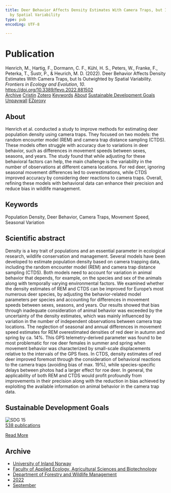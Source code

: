 ```yaml
---
title: Deer Behavior Affects Density Estimates With Camera Traps, but Is Outwighted
  by Spatial Variability
type: pub
encoding: UTF-8

---
```

<h1>Publication</h1>
<article id="csl-bib-container-7SMFJLUG" class="csl-bib-container">
  <div class="csl-bib-body"> <div class="csl-entry">Henrich, M., Hartig, F., Dormann, C. F., Kühl, H. S., Peters, W., Franke, F., Peterka, T., Šustr, P., &#38; Heurich, M. D. (2022). Deer Behavior Affects Density Estimates With Camera Traps, but Is Outwighted by Spatial Variability. <i>Frontiers in Ecology and Evolution</i>, <i>10</i>. <a href="https://doi.org/10.3389/fevo.2022.881502">https://doi.org/10.3389/fevo.2022.881502</a></div> </div>
  <div class="csl-bib-buttons">
    <a href="#taxonomy-article-7SMFJLUG" alt="archive" class="csl-bib-button">Archive</a>
    <a href="https://app.cristin.no/results/show.jsf?id=2048649" alt="Cristin" class="csl-bib-button">Cristin</a>
    <a href="http://zotero.org/groups/5881554/items/7SMFJLUG" alt="Zotero" class="csl-bib-button">Zotero</a>
    <a href="#keywords-article-7SMFJLUG" alt="keywords" class="csl-bib-button">Keywords</a>
    <a href="#about-article-7SMFJLUG" alt="about_pub" class="csl-bib-button">About</a>
    <a href="#sdg-article-7SMFJLUG" alt="sdg" class="csl-bib-button">Sustainable Development Goals</a>
    <a href="https://www.frontiersin.org/articles/10.3389/fevo.2022.881502/pdf" alt="Unpaywall" class="csl-bib-button">Unpaywall</a>
    <a href="https://www.frontiersin.org/articles/10.3389/fevo.2022.881502/pdf" alt="EZproxy" class="csl-bib-button">EZproxy</a>
  </div>
  <div id="csl-bib-meta-container-7SMFJLUG"></div>
</article>
<div id="csl-bib-meta-7SMFJLUG" class="csl-bib-meta">
  <article id="about-article-7SMFJLUG" class="about_pub-article">
    <h1>About</h1>
    Henrich et al. conducted a study to improve methods for estimating deer population density using camera traps. They focused on two models: the random encounter model (REM) and camera trap distance sampling (CTDS). These models often struggle with accuracy due to variations in deer behavior, such as differences in movement speeds between sexes, seasons, and years. The study found that while adjusting for these behavioral factors can help, the main challenge is the variability in the number of observations at different camera locations. For red deer, ignoring seasonal movement differences led to overestimations, while CTDS improved accuracy by considering deer reactions to camera traps. Overall, refining these models with behavioral data can enhance their precision and reduce bias in wildlife management.
  </article>
  <article id="keywords-article-7SMFJLUG" class="keywords-article">
    <h1>Keywords</h1>
    Population Density, Deer Behavior, Camera Traps, Movement Speed, Seasonal Variation
  </article>
  <article id="abstract-article-7SMFJLUG" class="abstract-article">
    <h1>Scientific abstract</h1>
    Density is a key trait of populations and an essential parameter in ecological research, wildlife conservation and management. Several models have been developed to estimate population density based on camera trapping data, including the random encounter model (REM) and camera trap distance sampling (CTDS). Both models need to account for variation in animal behavior that depends, for example, on the species and sex of the animals along with temporally varying environmental factors. We examined 
whether the density estimates of REM and CTDS can be improved for Europe’s most numerous deer species, by adjusting the behavior-related model parameters per species and accounting for differences in movement speeds between sexes, seasons, and years. Our results showed that bias through inadequate consideration of animal behavior was exceeded by the uncertainty of the density estimates, which was mainly influenced by variation in the number of independent observations between camera trap locations. The neglection of seasonal and annual differences in movement speed estimates for REM overestimated densities of red deer in autumn and spring by ca. 14%. This GPS telemetry-derived parameter was found to be most problematic for roe deer females in summer and spring when movement behavior was characterized by small-scale displacements relative to the intervals of the GPS fixes. In CTDS, density estimates of red deer improved foremost through the consideration of behavioral reactions to the camera traps (avoiding bias of max. 19%), while species-specific delays between photos had a larger effect for roe deer. In general, the applicability of both REM and CTDS would profit profoundly from improvements in their precision along with the reduction in bias achieved by exploiting the available information on animal behavior in the camera 
trap data.
  </article>
  <article id="sdg-article-7SMFJLUG" class="sdg-article">
    <h1>Sustainable Development Goals</h1>
    <div class="sdg-container"><div id="sdg15" class="sdg">
        <img src="{{< params subfolder >}}images/sdg/sdg15_en.png" class="image" alt="SDG 15">
        <div class="sdg-overlay">
          <a href="/en/archive/?key=?sdg=15#archive" class="sdg-publication-count"><span>538</span> publications</a>
          <p><a href="https://sdgs.un.org/goals/goal15" class="sdg-read-more">Read More</a></p>
        </div>
      </div></div>
  </article>
  <article id="taxonomy-article-7SMFJLUG" class="taxonomy-article">
    <h1>Archive</h1>
    <ul>
      <li>
        <a href="/en/archive/?key=3DCRN523">University of Inland Norway</a>
      </li>
      <li>
        <a href="/en/archive/?key=T77LXH6D">Faculty of Applied Ecology, Agricultural Sciences and Biotechnology</a>
      </li>
      <li>
        <a href="/en/archive/?key=7TRARPE3">Department of Forestry and Wildlife Management</a>
      </li>
      <li>
        <a href="/en/archive/?key=H9K9UC39">2022</a>
      </li>
      <li>
        <a href="/en/archive/?key=STM4XRGY">September</a>
      </li>
    </ul>
  </article>
</div>
